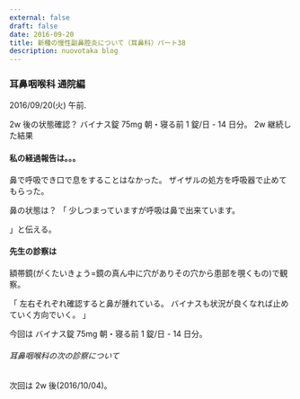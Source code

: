 ```yaml
---
external: false
draft: false
date: 2016-09-20
title: 新種の慢性副鼻腔炎について（耳鼻科）パート38
description: nuovotaka blog
---
```


### 耳鼻咽喉科 通院編

2016/09/20(火) 午前.

2w 後の状態確認？
バイナス錠 75mg 朝・寝る前 1 錠/日 - 14 日分。
2w 継続した結果

#### 私の経過報告は。。。

鼻で呼吸でき口で息をすることはなかった。
ザイザルの処方を呼吸器で止めてもらった。

鼻の状態は？
「
少しつまっていますが呼吸は鼻で出来ています。

」と伝える。

#### 先生の診察は

額帯鏡(がくたいきょう=鏡の真ん中に穴がありその穴から患部を覗くもの)で観察。

「
左右それぞれ確認すると鼻が腫れている。
バイナスも状況が良くなれば止めていく方向でいく。
」

今回は
バイナス錠 75mg 朝・寝る前 1 錠/日 - 14 日分。

###### 耳鼻咽喉科の次の診察について

次回は 2w 後(2016/10/04)。
